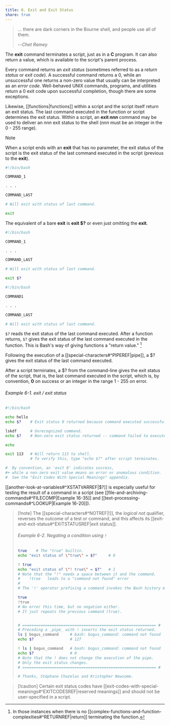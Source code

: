 ```yaml
---
title: 6. Exit and Exit Status
share: true
---
```


> ... there are dark corners in the Bourne shell, and people use all of them.
>
> --<cite>Chet Ramey</cite>

The **exit** command terminates a script, just as in a **C** program. It can also return a value, which is available to the script's parent process.

Every command returns an _exit status_ (sometimes referred to as a _return status_ or _exit code_). A successful command returns a 0, while an unsuccessful one returns a non-zero value that usually can be interpreted as an _error code_. Well-behaved UNIX commands, programs, and utilities return a 0 exit code upon successful completion, though there are some exceptions.

Likewise, [[functions|functions]] within a script and the script itself return an exit status. The last command executed in the function or script determines the exit status. Within a script, an **exit _nnn_** command may be used to deliver an _nnn_ exit status to the shell (_nnn_ must be an integer in the 0 - 255 range).

> [!note]
> When a script ends with an **exit** that has no parameter, the exit status of the script is the exit status of the last command executed in the script (previous to the **exit**).
>
> ```bash
> #!/bin/bash
> 
> COMMAND_1
> 
> . . .
> 
> COMMAND_LAST
> 
> # Will exit with status of last command.
> 
> exit
> ```
>
> The equivalent of a bare **exit** is **exit $?** or even just omitting the **exit**.
>
> ```bash
> #!/bin/bash
> 
> COMMAND_1
> 
> . . .
> 
> COMMAND_LAST
> 
> # Will exit with status of last command.
> 
> exit $?
> ```
>
> ```bash
> #!/bin/bash
> 
> COMMAND1
> 
> . . . 
> 
> COMMAND_LAST
> 
> # Will exit with status of last command.
> ```

`$?` reads the exit status of the last command executed. After a function returns, `$?` gives the exit status of the last command executed in the function. This is Bash's way of giving functions a "return value." [^1]

Following the execution of a [[special-characters#^PIPEREF|pipe]], a $? gives the exit status of the last command executed.

After a script terminates, a $? from the command-line gives the exit status of the script, that is, the last command executed in the script, which is, by convention, **0** on success or an integer in the range 1 - 255 on error.

###### Example 6-1. exit / exit status

```bash
#!/bin/bash

echo hello
echo $?    # Exit status 0 returned because command executed successfully.

lskdf      # Unrecognized command.
echo $?    # Non-zero exit status returned -- command failed to execute.

echo

exit 113   # Will return 113 to shell.
           # To verify this, type "echo $?" after script terminates.

#  By convention, an 'exit 0' indicates success,
#+ while a non-zero exit value means an error or anomalous condition.
#  See the "Exit Codes With Special Meanings" appendix.
```

[[another-look-at-variables#^XSTATVARREF|$?]] is especially useful for testing the result of a command in a script (see [[file-and-archiving-commands#^FILECOMP|Example 16-35]] and [[text-processing-commands#^LOOKUP|Example 16-20]]).

> [!note] The [[special-characters#^NOTREF|!]], the _logical not_ qualifier, reverses the outcome of a test or command, and this affects its [[exit-and-exit-status#^EXITSTATUSREF|exit status]].
>
> ###### Example 6-2. Negating a condition using `!`
>
> ```bash
> true    # The "true" builtin.
> echo "exit status of \"true\" = $?"     # 0
> 
> ! true
> echo "exit status of \"! true\" = $?"   # 1
> # Note that the "!" needs a space between it and the command.
> #    !true   leads to a "command not found" error
> #
> # The '!' operator prefixing a command invokes the Bash history mechanism.
> 
> true
> !true
> # No error this time, but no negation either.
> # It just repeats the previous command (true).
> 
> 
> # =========================================================== #
> # Preceding a _pipe_ with ! inverts the exit status returned.
> ls | bogus_command     # bash: bogus_command: command not found
> echo $?                # 127
> 
> ! ls | bogus_command   # bash: bogus_command: command not found
> echo $?                # 0
> # Note that the ! does not change the execution of the pipe.
> # Only the exit status changes.
> # =========================================================== #
> 
> # Thanks, Stéphane Chazelas and Kristopher Newsome.
> ```

> [!caution] Certain exit status codes have [[exit-codes-with-special-meanings#^EXITCODESREF|reserved meanings]] and should not be user-specified in a script.

[^1]: In those instances when there is no [[complex-functions-and-function-complexities#^RETURNREF|return]] terminating the function.
